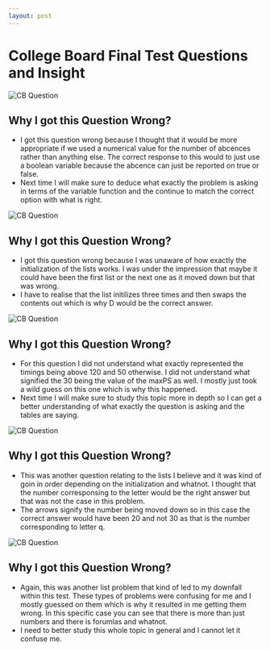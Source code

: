 ```yaml
---
layout: post
--- 
```

# College Board Final Test Questions and Insight #
![CB Question](https://cdn.discordapp.com/attachments/1017387723973201931/1039414941981093908/image.png) 
## Why I got this Question Wrong? ##
- I got this question wrong because I thought that it would be more appropriate if we used a numerical value for the number of abcences rather than anything else. The correct response to this would to just use a boolean variable because the abcence can just be reported on true or false. 
- Next time I will make sure to deduce what exactly the problem is asking in terms of the variable function and the continue to match the correct option with what is right. 

![CB Question](https://cdn.discordapp.com/attachments/1017387723973201931/1039415644166295562/image.png) 
## Why I got this Question Wrong? ##
- I got this question wrong because I was unaware of how exactly the initialization of the lists works. I was under the impression that maybe it could have been the first list or the next one as it moved down but that was wrong. 
- I have to realise that the list initilizes three times and then swaps the contents out which is why D would be the correct answer. 

![CB Question](https://cdn.discordapp.com/attachments/1017387723973201931/1039415797094830100/image.png)
## Why I got this Question Wrong? ##
- For this question I did not understand what exactly represented the timings being above 120 and 50 otherwise. I did not understand what signified the 30 being the value of the maxPS as well. I mostly just took a wild guess on this one which is why this happened. 
- Next time I will make sure to study this topic more in depth so I can get a better understanding of what exactly the question is asking and the tables are saying. 

![CB Question](https://cdn.discordapp.com/attachments/1017387723973201931/1039415936563822592/image.png) 
## Why I got this Question Wrong? ##
- This was another question relating to the lists I believe and it was kind of goin in order depending on the initialization and whatnot. I thought that the number corresponsing to the letter would be the right answer but that was not the case in this problem. 
- The arrows signify the number being moved down so in this case the correct answer would have been 20 and not 30 as that is the number corresponding to letter q. 

![CB Question](https://cdn.discordapp.com/attachments/1017387723973201931/1039416161621778452/image.png) 
## Why I got this Question Wrong? ##
- Again, this was another list problem that kind of led to my downfall within this test. These types of problems were confusing for me and I mostly guessed on them which is why it resulted in me getting them wrong. In this specific case you can see that there is more than just numbers and there is forumlas and whatnot. 
- I need to better study this whole topic in general and I cannot let it confuse me. 


